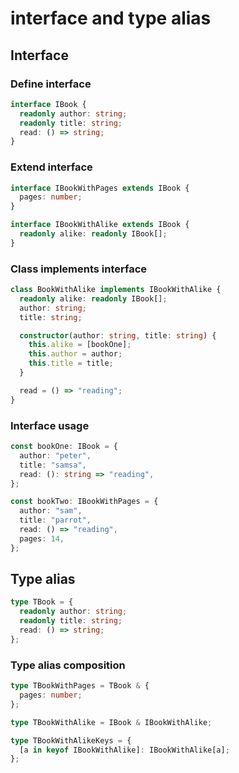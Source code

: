# interface and type alias

## Interface

### Define interface

```ts
interface IBook {
  readonly author: string;
  readonly title: string;
  read: () => string;
}
```

### Extend interface

```ts
interface IBookWithPages extends IBook {
  pages: number;
}

interface IBookWithAlike extends IBook {
  readonly alike: readonly IBook[];
}
```

### Class implements interface

```ts
class BookWithAlike implements IBookWithAlike {
  readonly alike: readonly IBook[];
  author: string;
  title: string;

  constructor(author: string, title: string) {
    this.alike = [bookOne];
    this.author = author;
    this.title = title;
  }

  read = () => "reading";
}
```

### Interface usage

```ts
const bookOne: IBook = {
  author: "peter",
  title: "samsa",
  read: (): string => "reading",
};

const bookTwo: IBookWithPages = {
  author: "sam",
  title: "parrot",
  read: () => "reading",
  pages: 14,
};
```

## Type alias

```ts
type TBook = {
  readonly author: string;
  readonly title: string;
  read: () => string;
};
```

### Type alias composition

```ts
type TBookWithPages = TBook & {
  pages: number;
};

type TBookWithAlike = IBook & IBookWithAlike;

type TBookWithAlikeKeys = {
  [a in keyof IBookWithAlike]: IBookWithAlike[a];
};
```
